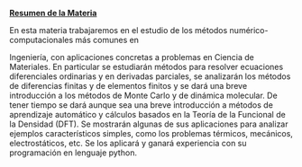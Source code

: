 **<u>Resumen de la Materia</u>**

En esta materia trabajaremos en el estudio de los métodos
numérico-computacionales más comunes en

Ingeniería, con aplicaciones concretas a problemas en Ciencia de Materiales. En particular se estudiarán métodos para resolver ecuaciones
diferenciales ordinarias y en derivadas parciales, se analizarán los métodos de diferencias finitas y de elementos finitos y se dará una
breve introducción a los métodos de Monte Carlo y de dinámica molecular.
De tener tiempo se dará aunque sea una breve introducción a métodos de aprendizaje automático y cálculos basados en la Teoría de la Funcional
de la Densidad (DFT). Se mostrarán algunas de sus aplicaciones para analizar ejemplos característicos simples, como los problemas térmicos,
mecánicos, electrostáticos, etc. Se los aplicará y ganará experiencia con su programación en lenguaje python.

